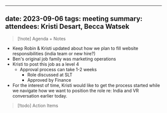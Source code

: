 
---
date: 2023-09-06
tags: meeting
summary: 
attendees: Kristi Desart, Becca Watsek
---

> [!note] Agenda + Notes
> 

- Keep Robin & Kristi updated about how we plan to fill website responsibilities (india team or new hire?)
- Ben's original job family was marketing operations
- Kristi to post this job as a level 4
	- Approval process can take 1-2 weeks
		- Role discussed at SLT
		- Approved by Finance
- For the interest of time, Kristi would like to get the process started while we navigate how we want to position the role re: India and VR conversation earlier today.

> [!todo] Action Items

